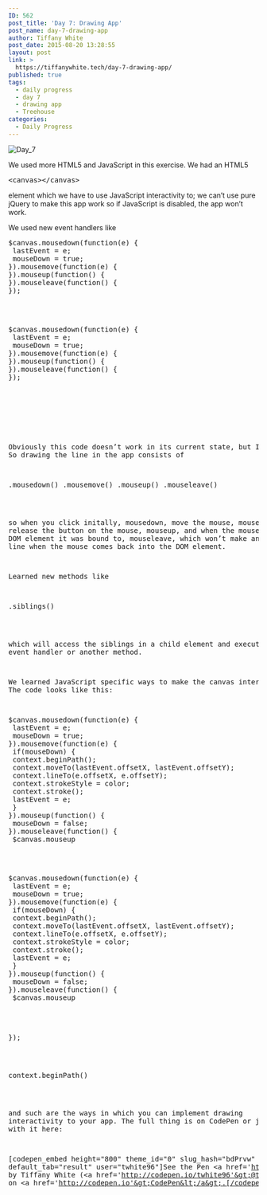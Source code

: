```yaml
---
ID: 562
post_title: 'Day 7: Drawing App'
post_name: day-7-drawing-app
author: Tiffany White
post_date: 2015-08-20 13:28:55
layout: post
link: >
  https://tiffanywhite.tech/day-7-drawing-app/
published: true
tags:
  - daily progress
  - day 7
  - drawing app
  - Treehouse
categories:
  - Daily Progress
---
```

<img class="aligncenter" src="http://helloburgh.me/wp-content/uploads/2015/08/wpid-Screenshot-2015-08-19.jpg" alt="Day_7" />

We used more HTML5 and JavaScript in this exercise. We had an HTML5

<pre class="lang:html decode:1 " >&lt;canvas&gt;&lt;/canvas&gt;</pre>

element which we have to use JavaScript interactivity to; we can’t use pure jQuery to make this app work so if JavaScript is disabled, the app won’t work.

We used new event handlers like



<pre class="lang:javascript decode:1 " >$canvas.mousedown(function(e) {
 lastEvent = e;
 mouseDown = true;
}).mousemove(function(e) {
}).mouseup(function() {
}).mouseleave(function() {
});



<pre class="lang:javascript decode:1 " >$canvas.mousedown(function(e) {
 lastEvent = e;
 mouseDown = true;
}).mousemove(function(e) {
}).mouseup(function() {
}).mouseleave(function() {
});




</pre>

Obviously this code doesn’t work in its current state, but I digress. So drawing the line in the app consists of

<pre class="lang:javascript decode:1 " >.mousedown() .mousemove() .mouseup() .mouseleave()</pre>

so when you click initally, mousedown, move the mouse, mousemove, release the button on the mouse, mouseup, and when the mouse leaves the DOM element it was bound to, mouseleave, which won’t make an awkward line when the mouse comes back into the DOM element.

Learned new methods like

<pre class="lang:javascript decode:1 " >.siblings()</pre>

which will access the siblings in a child element and execute an event handler or another method.

We learned JavaScript specific ways to make the canvas interactive. The code looks like this:



<pre class="lang:javascript decode:1 " >$canvas.mousedown(function(e) {
 lastEvent = e;
 mouseDown = true;
}).mousemove(function(e) {
 if(mouseDown) {
 context.beginPath();
 context.moveTo(lastEvent.offsetX, lastEvent.offsetY);
 context.lineTo(e.offsetX, e.offsetY);
 context.strokeStyle = color;
 context.stroke();
 lastEvent = e;
 }
}).mouseup(function() {
 mouseDown = false;
}).mouseleave(function() {
 $canvas.mouseup



<pre class="lang:javascript decode:1 " >$canvas.mousedown(function(e) {
 lastEvent = e;
 mouseDown = true;
}).mousemove(function(e) {
 if(mouseDown) {
 context.beginPath();
 context.moveTo(lastEvent.offsetX, lastEvent.offsetY);
 context.lineTo(e.offsetX, e.offsetY);
 context.strokeStyle = color;
 context.stroke();
 lastEvent = e;
 }
}).mouseup(function() {
 mouseDown = false;
}).mouseleave(function() {
 $canvas.mouseup




});</pre>

<pre class="lang:javascript decode:1 " >context.beginPath()</pre>

and such are the ways in which you can implement drawing interactivity to your app. The full thing is on CodePen or just work with it here:

[codepen_embed height="800" theme_id="0" slug_hash="bdPrvw" default_tab="result" user="twhite96"]See the Pen &lt;a href='http://codepen.io/twhite96/pen/bdPrvw/'&gt;bdPrvw&lt;/a&gt; by Tiffany White (&lt;a href='http://codepen.io/twhite96'&gt;@twhite96&lt;/a&gt;) on &lt;a href='http://codepen.io'&gt;CodePen&lt;/a&gt;.[/codepen_embed]